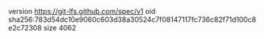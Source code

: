 version https://git-lfs.github.com/spec/v1
oid sha256:783d54dc10e9060c603d38a30524c7f08147117fc736c82f71d100c8e2c72308
size 4062
